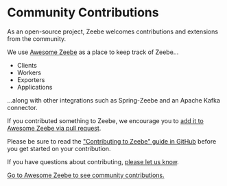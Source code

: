 # Community Contributions

As an open-source project, Zeebe welcomes contributions and extensions from the community.

We use [Awesome Zeebe](https://awesome.zeebe.io/) as a place to keep track of Zeebe...

* Clients
* Workers
* Exporters
* Applications

...along with other integrations such as Spring-Zeebe and an Apache Kafka connector.

If you contributed something to Zeebe, we encourage you to [add it to Awesome Zeebe via pull request](https://github.com/zeebe-io/awesome-zeebe/blob/master/CONTRIBUTING.md).

Please be sure to read the ["Contributing to Zeebe" guide in GitHub](https://github.com/zeebe-io/zeebe/blob/master/CONTRIBUTING.md) before you get started on your contribution.

If you have questions about contributing, [please let us know](/introduction/get-help-get-involved.html).

[Go to Awesome Zeebe to see community contributions.](https://awesome.zeebe.io/)
